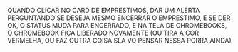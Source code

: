 QUANDO CLICAR NO CARD DE EMPRESTIMOS, DAR UM ALERTA PERGUNTANDO SE DESEJA MESMO ENCERRAR O EMPRESTIMO, E SE DER OK, O STATUS MUDA PARA ENCERRADO, E NA TELA DE CHROMEBOOKS, O CHROMEBOOK FICA LIBERADO NOVAMENTE (OU TIRA A COR VERMELHA, OU FAZ OUTRA COISA SLA VO PENSAR NESSA PORRA AINDA)
